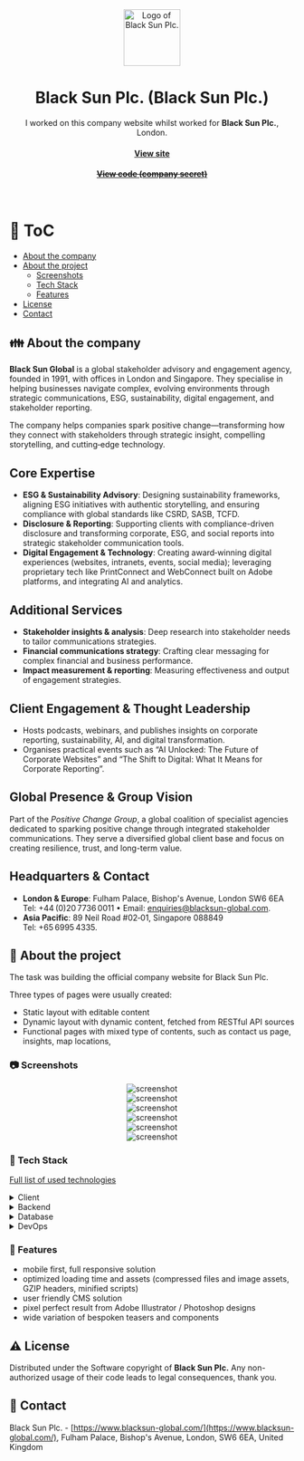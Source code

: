 <div align="center"> 
  <img src="assets/blacksun.png" alt="Logo of Black Sun Plc." width="100" height="auto" />
</div>

<div align="center">
  
  <h1>Black Sun Plc. (Black Sun Plc.)</h1>

  <p>
    I worked on this company website whilst worked for <strong>Black Sun Plc.</strong>, London.
  </p>

  <h4>
    <a href="https://www.blacksun-global.com/"  target="_blank">View site</a>
  </h4>
  <h4>
    <a href="#" title="Sorry, it's company secret"  target="_blank"><s>View code (company secret)</s></a>
  </h4>
</div>

<br />

<!-- Table of Contents -->

# :notebook_with_decorative_cover: ToC

- [About the company](#family-about-the-company)
- [About the project](#star2-about-the-project)
  - [Screenshots](#camera-screenshots)
  - [Tech Stack](#space_invader-tech-stack)
  - [Features](#dart-features)
- [License](#warning-license)
- [Contact](#handshake-contact)

<!-- About the company -->

## :family: About the company

<p><strong>Black Sun Global</strong> is a global stakeholder advisory and engagement agency, founded in 1991, with offices in London and Singapore. They specialise in helping businesses navigate complex, evolving environments through strategic communications, ESG, sustainability, digital engagement, and stakeholder reporting.</p>

<p>The company helps companies spark positive change—transforming how they connect with stakeholders through strategic insight, compelling storytelling, and cutting‑edge technology.</p>

  <h2>Core Expertise</h2>
  <ul>
    <li><strong>ESG &amp; Sustainability Advisory</strong>: Designing sustainability frameworks, aligning ESG initiatives with authentic storytelling, and ensuring compliance with global standards like CSRD, SASB, TCFD.</li>
    <li><strong>Disclosure &amp; Reporting</strong>: Supporting clients with compliance-driven disclosure and transforming corporate, ESG, and social reports into strategic stakeholder communication tools.</li>
    <li><strong>Digital Engagement &amp; Technology</strong>: Creating award‑winning digital experiences (websites, intranets, events, social media); leveraging proprietary tech like PrintConnect and WebConnect built on Adobe platforms, and integrating AI and analytics.</li>
  </ul>

  <h2>Additional Services</h2>
  <ul>
    <li><strong>Stakeholder insights &amp; analysis</strong>: Deep research into stakeholder needs to tailor communications strategies.</li>
    <li><strong>Financial communications strategy</strong>: Crafting clear messaging for complex financial and business performance.</li>
    <li><strong>Impact measurement &amp; reporting</strong>: Measuring effectiveness and output of engagement strategies.</li>
  </ul>

  <h2>Client Engagement & Thought Leadership</h2>
  <ul>
    <li>Hosts podcasts, webinars, and publishes insights on corporate reporting, sustainability, AI, and digital transformation.</li>
    <li>Organises practical events such as “AI Unlocked: The Future of Corporate Websites” and “The Shift to Digital: What It Means for Corporate Reporting”.</li>
  </ul>

  <h2>Global Presence & Group Vision</h2>
  <p>Part of the <em>Positive Change Group</em>, a global coalition of specialist agencies dedicated to sparking positive change through integrated stakeholder communications. They serve a diversified global client base and focus on creating resilience, trust, and long-term value.</p>

  <h2>Headquarters & Contact</h2>
  <ul>
    <li><strong>London &amp; Europe</strong>: Fulham Palace, Bishop's Avenue, London SW6 6EA<br>Tel: +44 (0)20 7736 0011 • Email: <a href="mailto:enquiries@blacksun-global.com">enquiries@blacksun-global.com</a>.</li>
    <li><strong>Asia Pacific</strong>: 89 Neil Road #02‑01, Singapore 088849<br>Tel: +65 6995 4335.</li>
  </ul>

<!-- About the project -->

## :star2: About the project

<p>The task was building the official company website for Black Sun Plc.</p>

<p>Three types of pages were usually created:</p>
<ul>
  <li>Static layout with editable content</li>
  <li>Dynamic layout with dynamic content, fetched from RESTful API sources</li>
  <li>Functional pages with mixed type of contents, such as contact us page, insights, map locations, </li>
</ul>

<!-- Screenshots -->

### :camera: Screenshots

<div align="center"> 
  <img src="assets/blacksun_com_main.jpg" alt="screenshot" />
</div>
<div align="center"> 
  <img src="assets/blacksun_com.jpg" alt="screenshot" />
</div>
<div align="center"> 
  <img src="assets/blacksun-2.jpg" alt="screenshot" />
</div>
<div align="center"> 
  <img src="assets/blacksun-3.jpg" alt="screenshot" />
</div>
<div align="center"> 
  <img src="assets/blacksun-4.jpg" alt="screenshot" />
</div>
<div align="center"> 
  <img src="assets/blacksun-5.jpg" alt="screenshot" />
</div>

<!-- TechStack -->

### :space_invader: Tech Stack

<p><a href="https://builtwith.com/?https%3a%2f%2fwww.blacksun-global.com%2f">Full list of used technologies</a></p>

<details>
  <summary>Client</summary>
  <ul>
    <li><a href="https://www.w3schools.com/html/html5_semantic_elements.asp" target="_blank">Semantic HTML5</a></li>
    <li><a href="https://www.w3schools.com/css/"  target="_blank">CSS3</a></li>
    <li><a href="https://business.adobe.com/products/experience-manager/adobe-experience-manager.html"  target="_blank">AEM</a></li>
    <li><a href="https://developer.mozilla.org/en-US/docs/Web/JavaScript"  target="_blank">JavaScript</a></li>
    <li><a href="https://jquery.com/"  target="_blank">JQuery</a></li>
    <li><a href="https://gsap.com/">Greensock</a></li>
    <li><a href="https://www.ibm.com/think/topics/rest-apis"  target="_blank">RestAPI</a></li>
    <li><a href="https://www.json.org/">JSON</a></li>
    <li><a href="https://developer.mozilla.org/en-US/docs/Web/XML/Guides/XML_introduction"  target="_blank">XML</a></li>
  </ul>
</details>

<details>
  <summary>Backend</summary>
  <ul>
    <li><a href="#"  target="_blank">Java</a></li>
    <li><a href="https://jade.tilab.com/">Jade</a></li>
    <li><a href="https://docs.oracle.com/cd/E13218_01/wlp/docs70/jsp/templats.htm"  target="_blank">JSP templates</a></li>
  </ul>
</details>

<details>
<summary>Database</summary>
  <ul>
    <li><a href="https://www.mysql.com/">MySQL</a></li>
  </ul>
</details>

<details>
<summary>DevOps</summary>
  <ul>
    <li><a href="https://www.liferay.com/">Liferay</a></li>
    <li><a href="https://www.atlassian.com/software/jira">JIRA</a></li>
    <li><a href="https://www.browserstack.com/">BrowserStack</a></li>
    <li><a href="https://github.com/">GitHub</a></li>
    <li><a href="https://en.wikipedia.org/wiki/Agile_software_development">Agile software development</a></li>
    
    
  </ul>
</details>

<!-- Features -->

### :dart: Features

- mobile first, full responsive solution
- optimized loading time and assets (compressed files and image assets, GZIP headers, minified scripts)
- user friendly CMS solution
- pixel perfect result from Adobe Illustrator / Photoshop designs
- wide variation of bespoken teasers and components

<!-- License -->

## :warning: License

Distributed under the Software copyright of <strong>Black Sun Plc.</strong> Any non-authorized usage of their code leads to legal consequences, thank you.

<!-- Contact -->

## :handshake: Contact

Black Sun Plc. - [https://www.blacksun-global.com/](https://www.blacksun-global.com/), Fulham Palace, Bishop's Avenue, London, SW6 6EA, United Kingdom
